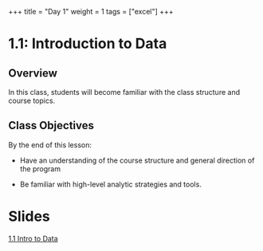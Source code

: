 +++
title = "Day 1"
weight = 1
tags = ["excel"] 
+++

# 1.1: Introduction to Data

## Overview

In this class, students will become familiar with the class structure and course topics. 

## Class Objectives

By the end of this lesson: 
* Have an understanding of the course structure and general direction of the program

* Be familiar with high-level analytic strategies and tools.

# Slides
[1.1 Intro to Data](https://docs.google.com/presentation/d/1ESJhuhECbf9gQRIfJ9FU-a-iZueb6lKkqSSPOqZ5SPQ/edit?usp=sharing)
